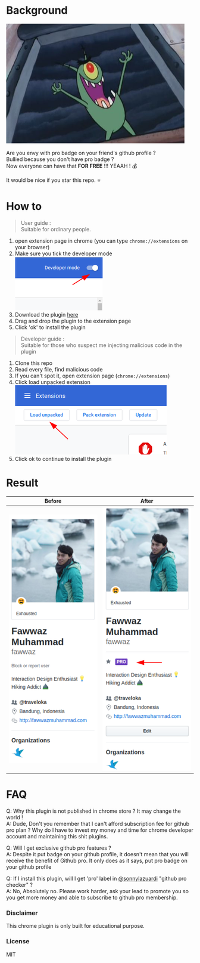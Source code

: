 # Background

![hahaha](docs/image5.jpg)

Are you envy with pro badge on your friend's github profile ?  
Bullied because you don't have pro badge ?  
Now everyone can have that **FOR FREE** !!! YEAAH ! :moneybag:

It would be nice if you star this repo. :star:

# How to

> User guide :  
> Suitable for ordinary people.

1. open extension page in chrome (you can type `chrome://extensions` on your browser)
2. Make sure you tick the developer mode  
   ![developer mode ticked](docs/image1.png)
3. Download the plugin [here](github-pro.crx)
4. Drag and drop the plugin to the extension page
5. Click 'ok' to install the plugin

> Developer guide :  
> Suitable for those who suspect me injecting malicious code in the plugin

1. Clone this repo
2. Read every file, find malicious code
3. If you can't spot it, open extension page (`chrome://extensions`)
4. Click load unpacked extension  
   ![unpacked extension](docs/image2.png)
5. Click ok to continue to install the plugin

# Result

| Before                     | After                     |
| -------------------------- | ------------------------- |
| ![before](docs/image3.png) | ![after](docs/image4.png) |

# FAQ

Q: Why this plugin is not published in chrome store ? It may change the world !  
A: Dude, Don't you remember that I can't afford subscription fee for github pro plan ? Why do I have to invest my money and time for chrome developer account and maintaining this shit plugins.

Q: Will I get exclusive github pro features ?  
A: Despite it put badge on your github profile, it doesn't mean that you will receive the benefit of Github pro. It only does as it says, put pro badge on your github profile

Q: If I install this plugin, will I get 'pro' label in [@sonnylazuardi](https://github.com/sonnylazuardi) "github pro checker" ?  
A: No, Absolutely no. Please work harder, ask your lead to promote you so you get more money and able to subscribe to github pro membership.

### Disclaimer

This chrome plugin is only built for educational purpose.

### License

MIT
